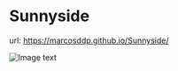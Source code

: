 # Sunnyside

url: https://marcosddp.github.io/Sunnyside/

![Image text](https://res.cloudinary.com/dz209s6jk/image/upload/q_auto:good,w_900/Challenges/lvj0udxz21q6bicxkysz.jpg)
